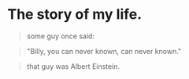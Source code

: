 # The story of my life. #

> some guy once said:

> "Billy, you can never known, can never known."

> that guy was Albert Einstein.
